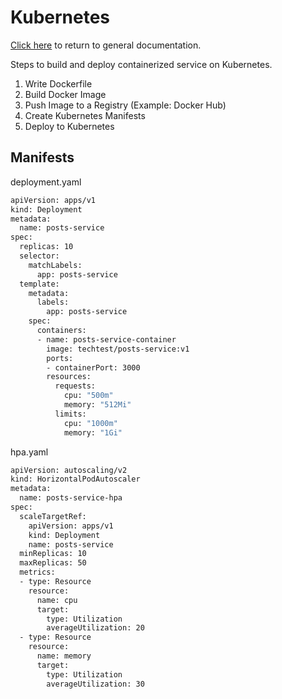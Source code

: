# Kubernetes

[Click here](../README.md) to return to general documentation.

Steps to build and deploy containerized service on Kubernetes.

1. Write Dockerfile
2. Build Docker Image
3. Push Image to a Registry (Example: Docker Hub)
4. Create Kubernetes Manifests
5. Deploy to Kubernetes


## Manifests

deployment.yaml

```bash
apiVersion: apps/v1
kind: Deployment
metadata:
  name: posts-service
spec:
  replicas: 10
  selector:
    matchLabels:
      app: posts-service
  template:
    metadata:
      labels:
        app: posts-service
    spec:
      containers:
      - name: posts-service-container
        image: techtest/posts-service:v1
        ports:
        - containerPort: 3000
        resources:
          requests:
            cpu: "500m"
            memory: "512Mi"
          limits:
            cpu: "1000m"
            memory: "1Gi"
```

hpa.yaml

```bash
apiVersion: autoscaling/v2
kind: HorizontalPodAutoscaler
metadata:
  name: posts-service-hpa
spec:
  scaleTargetRef:
    apiVersion: apps/v1
    kind: Deployment
    name: posts-service
  minReplicas: 10
  maxReplicas: 50
  metrics:
  - type: Resource
    resource:
      name: cpu
      target:
        type: Utilization
        averageUtilization: 20
  - type: Resource
    resource:
      name: memory
      target:
        type: Utilization
        averageUtilization: 30
```
